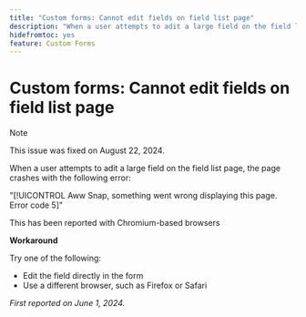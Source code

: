 ```yaml
---
title: "Custom forms: Cannot edit fields on field list page"
description: "When a user attempts to adit a large field on the field list page, the page crashes with an error. A workaround is available."
hidefromtoc: yes
feature: Custom Forms
---
```


# Custom forms: Cannot edit fields on field list page

>[!NOTE]
>
>This issue was fixed on August 22, 2024.

When a user attempts to adit a large field on the field list page, the page crashes with the following error:

"[!UICONTROL Aww Snap, something went wrong displaying this page. Error code 5]"

This has been reported with Chromium-based browsers

**Workaround**

Try one of the following:

* Edit the field directly in the form
* Use a different browser, such as Firefox or Safari

_First reported on June 1, 2024._
